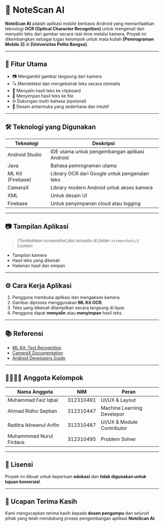 # 📱 NoteScan AI

**NoteScan AI** adalah aplikasi mobile berbasis Android yang memanfaatkan teknologi **OCR (Optical Character Recognition)** untuk mengenali dan menyalin teks dari gambar secara real-time melalui kamera. Proyek ini dikembangkan sebagai tugas kelompok untuk mata kuliah **[Pemrograman Mobile 2]** di **[Universitas Pelita Bangsa]**.

---

## 🚀 Fitur Utama

- 📷 Mengambil gambar langsung dari kamera
- 🔍 Mendeteksi dan mengekstrak teks secara otomatis
- 📝 Menyalin hasil teks ke clipboard
- 💾 Menyimpan hasil teks ke file
- 🌐 Dukungan multi-bahasa (opsional)
- 🎨 Desain antarmuka yang sederhana dan intuitif

---

## 🛠️ Teknologi yang Digunakan

| Teknologi         | Deskripsi                                     |
| ----------------- | --------------------------------------------- |
| Android Studio    | IDE utama untuk pengembangan aplikasi Android |
| Java      | Bahasa pemrograman utama                      |
| ML Kit (Firebase) | Library OCR dari Google untuk pengenalan teks |
| CameraX           | Library modern Android untuk akses kamera     |
| XML               | Untuk desain UI                               |
| Firebase          | Untuk penyimpanan cloud atau logging          |

---

## 📷 Tampilan Aplikasi

> _(Tambahkan screenshot jika tersedia di folder `screenshots/`)_  
> Contoh:

- Tampilan kamera
- Hasil teks yang dikenali
- Halaman hasil dan simpan

---

## ⚙️ Cara Kerja Aplikasi

1. Pengguna membuka aplikasi dan mengakses kamera.
2. Gambar diproses menggunakan **ML Kit OCR**.
3. Teks yang dikenali ditampilkan secara langsung di layar.
4. Pengguna dapat **menyalin** atau **menyimpan** hasil teks.

---

## 📚 Referensi

- [ML Kit: Text Recognition](https://developers.google.com/ml-kit/vision/text-recognition)
- [CameraX Documentation](https://developer.android.com/training/camerax)
- [Android Developers Guide](https://developer.android.com/guide)

---

## 👨‍👩‍👧‍👦 Anggota Kelompok

| Nama Anggota | NIM        | Peran                 |
| ------------ | ---------- | --------------------- |
| Muhammad Faiz Iqbal       | 312310491 | UI/UX & Layout        |
| Ahmad Ridho Septian       | 312310447 | Machine Learning Develepor         |
| Raditra Ikhwanul Arifin       | 312310487 | UI/UX & Module Contributor       |
| Muhammmad Nurul Firdaus       | 312310495 | Problem Solver |

---

## 📄 Lisensi

Proyek ini dibuat untuk keperluan **edukasi** dan **tidak digunakan untuk tujuan komersial**.

---

## 🙏 Ucapan Terima Kasih

Kami mengucapkan terima kasih kepada **dosen pengampu** dan seluruh pihak yang telah mendukung proses pengembangan aplikasi **NoteScan AI**.
